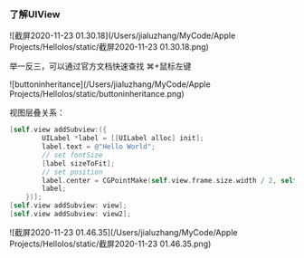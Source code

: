 ### 了解UIView

![截屏2020-11-23 01.30.18](/Users/jialuzhang/MyCode/Apple Projects/HelloIos/static/截屏2020-11-23 01.30.18.png)

举一反三，可以通过官方文档快速查找 ⌘+鼠标左键

![buttoninheritance](/Users/jialuzhang/MyCode/Apple Projects/HelloIos/static/buttoninheritance.png)

视图层叠关系：

```objective-c
[self.view addSubview:({
        UILabel *label = [[UILabel alloc] init];
        label.text = @"Hello World";
        // set fontSize
        [label sizeToFit];
        // set position
        label.center = CGPointMake(self.view.frame.size.width / 2, self.view.frame.size.height / 2);
        label;
    })];
[self.view addSubview: view];
[self.view addSubview: view2];
```

![截屏2020-11-23 01.46.35](/Users/jialuzhang/MyCode/Apple Projects/HelloIos/static/截屏2020-11-23 01.46.35.png)

